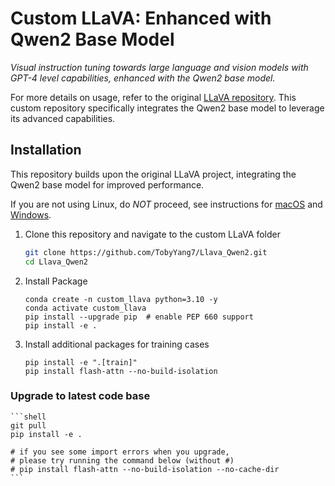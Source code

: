 # Custom LLaVA: Enhanced with Qwen2 Base Model

*Visual instruction tuning towards large language and vision models with GPT-4 level capabilities, enhanced with the Qwen2 base model.*

For more details on usage, refer to the original [LLaVA repository](https://github.com/haotian-liu/LLaVA). This custom repository specifically integrates the Qwen2 base model to leverage its advanced capabilities.

## Installation

This repository builds upon the original LLaVA project, integrating the Qwen2 base model for improved performance.

If you are not using Linux, do *NOT* proceed, see instructions for [macOS](https://github.com/haotian-liu/LLaVA/blob/main/docs/macOS.md) and [Windows](https://github.com/haotian-liu/LLaVA/blob/main/docs/Windows.md).

1. Clone this repository and navigate to the custom LLaVA folder
    ```bash
    git clone https://github.com/TobyYang7/Llava_Qwen2.git
    cd Llava_Qwen2
    ```

2. Install Package
    ```shell
    conda create -n custom_llava python=3.10 -y
    conda activate custom_llava
    pip install --upgrade pip  # enable PEP 660 support
    pip install -e .
    ```

3. Install additional packages for training cases
    ```shell
    pip install -e ".[train]"
    pip install flash-attn --no-build-isolation
    ```

### Upgrade to latest code base

    ```shell
    git pull
    pip install -e .

    # if you see some import errors when you upgrade,
    # please try running the command below (without #)
    # pip install flash-attn --no-build-isolation --no-cache-dir
    ```

